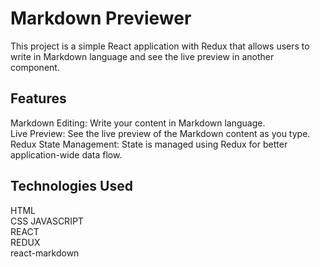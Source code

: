 # Markdown Previewer  
This project is a simple React application with Redux that allows users to write in Markdown language and see the live preview in another component.  

## Features  
Markdown Editing: Write your content in Markdown language.  
Live Preview: See the live preview of the Markdown content as you type.  
Redux State Management: State is managed using Redux for better application-wide data flow.  

## Technologies Used  
HTML  
CSS 
JAVASCRIPT  
REACT  
REDUX  
react-markdown  
